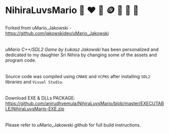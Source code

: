 # NihiraLuvsMario :girl: :heart: :mushroom: 🪙 :star2: :triangular_flag_on_post: :european_castle: 
Forked from uMario_Jakowski - https://github.com/jakowskidev/uMario_Jakowski
<br><br><br>
*uMario C++/SDL2 Game by Łukasz Jakowski* has been personalized and dedicated to my daughter Sri Nihira by changing some of the assets and program code.<br><br><br>Source code was compiled using `CMAKE` and `VCPKG` after installing `SDL2` libraries and `Visual Studio`.<br><br><br>
Download EXE & DLLs PACKAGE: https://github.com/anirudhvemula/NihiraLuvsMario/blob/master/EXECUTABLE/NihiraLuvsMario-EXE.zip<br><br><br>Please refer to uMario_Jakowski github for full build instructions.
